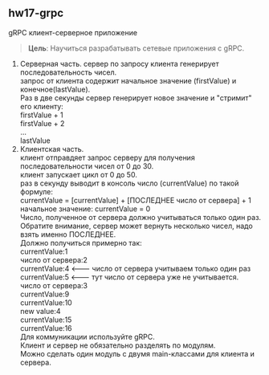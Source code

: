 ## hw17-grpc

gRPC клиент-серверное приложение

>**Цель**: Научиться разрабатывать сетевые приложения с gRPC.

1) Серверная часть.
сервер по запросу клиента генерирует последовательность чисел.  
запрос от клиента содержит начальное значение (firstValue) и конечное(lastValue).  
Раз в две секунды сервер генерирует новое значение и "стримит" его клиенту:  
firstValue + 1  
firstValue + 2  
...  
lastValue  
2) Клиентская часть.  
клиент отправдяет запрос серверу для получения последовательности чисел от 0 до 30.  
клиент запускает цикл от 0 до 50.  
раз в секунду выводит в консоль число (currentValue) по такой формуле:  
currentValue = [currentValue] + [ПОСЛЕДНЕЕ число от сервера] + 1  
начальное значение: currentValue = 0  
Число, полученное от сервера должно учитываться только один раз.  
Обратите внимание, сервер может вернуть несколько чисел, надо взять именно ПОСЛЕДНЕЕ.  
Должно получиться примерно так:  
currentValue:1  
число от сервера:2  
currentValue:4 <--- число от сервера учитываем только один раз  
currentValue:5 <--- тут число от сервера уже не учитывается.  
число от сервера:3  
currentValue:9  
currentValue:10  
new value:4  
currentValue:15  
currentValue:16  
Для коммуникации используйте gRPC.  
Клиент и сервер не обязательно разделять по модулям.  
Можно сделать один модуль с двумя main-классами для клиента и сервера.
